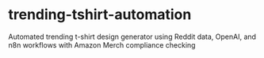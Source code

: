 # trending-tshirt-automation
Automated trending t-shirt design generator using Reddit data, OpenAI, and n8n workflows with Amazon Merch compliance checking
